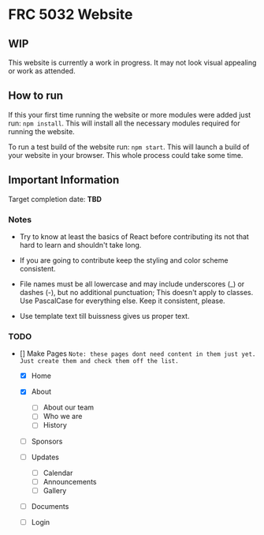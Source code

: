 # FRC 5032 Website

## WIP

This website is currently a work in progress. It may not look visual appealing or work as attended.

## How to run

If this your first time running the website or more modules were added just run: `npm install`. This will install all the necessary modules required for running the website.

To run a test build of the website run: `npm start`. This will launch a build of your website in your browser. This whole process could take some time.

## Important Information

Target completion date: **TBD**

### Notes

* Try to know at least the basics of React before contributing its not that hard to learn and shouldn't take long.

* If you are going to contribute keep the styling and color scheme consistent.

* File names must be all lowercase and may include underscores (_) or dashes (-), but no additional punctuation; This doesn't apply to classes. Use PascalCase for everything else. Keep it consistent, please. 

* Use template text till buissness gives us proper text.

### TODO

- []  Make Pages `Note: these pages dont need content in them just yet. Just create them and check them off the list. `
    - [x] Home
    - [x] About
        - [ ] About our team
        - [ ] Who we are
        - [ ] History
    - [ ] Sponsors
    - [ ] Updates
        - [ ] Calendar
        - [ ] Announcements 
        - [ ] Gallery
    - [ ] Documents
    - [ ] Login 


